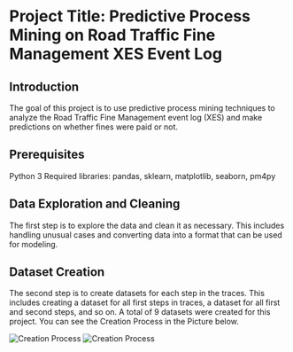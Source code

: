 # Project Title: Predictive Process Mining on Road Traffic Fine Management XES Event Log
## Introduction
The goal of this project is to use predictive process mining techniques to analyze the Road Traffic Fine Management event log (XES) and make predictions on whether fines were paid or not.

## Prerequisites
Python 3
Required libraries: pandas, sklearn, matplotlib, seaborn, pm4py

## Data Exploration and Cleaning
The first step is to explore the data and clean it as necessary. This includes handling unusual cases and converting data into a format that can be used for modeling.

## Dataset Creation
The second step is to create datasets for each step in the traces. This includes creating a dataset for all first steps in traces, a dataset for all first and second steps, and so on. A total of 9 datasets were created for this project. You can see the Creation Process in the Picture below.

![Creation Process](/Bild2.JPG)
![Creation Process](/Bild3.JPG)
